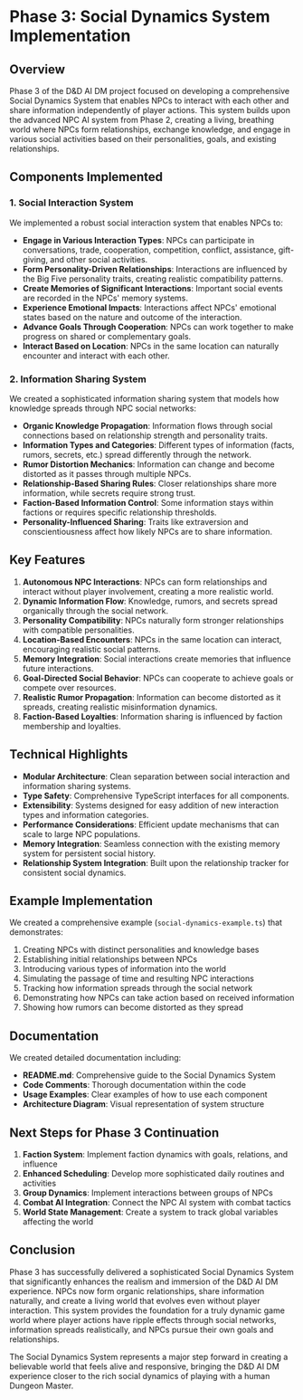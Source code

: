 # Phase 3: Social Dynamics System Implementation

## Overview

Phase 3 of the D&D AI DM project focused on developing a comprehensive Social Dynamics System that enables NPCs to interact with each other and share information independently of player actions. This system builds upon the advanced NPC AI system from Phase 2, creating a living, breathing world where NPCs form relationships, exchange knowledge, and engage in various social activities based on their personalities, goals, and existing relationships.

## Components Implemented

### 1. Social Interaction System

We implemented a robust social interaction system that enables NPCs to:

- **Engage in Various Interaction Types**: NPCs can participate in conversations, trade, cooperation, competition, conflict, assistance, gift-giving, and other social activities.
- **Form Personality-Driven Relationships**: Interactions are influenced by the Big Five personality traits, creating realistic compatibility patterns.
- **Create Memories of Significant Interactions**: Important social events are recorded in the NPCs' memory systems.
- **Experience Emotional Impacts**: Interactions affect NPCs' emotional states based on the nature and outcome of the interaction.
- **Advance Goals Through Cooperation**: NPCs can work together to make progress on shared or complementary goals.
- **Interact Based on Location**: NPCs in the same location can naturally encounter and interact with each other.

### 2. Information Sharing System

We created a sophisticated information sharing system that models how knowledge spreads through NPC social networks:

- **Organic Knowledge Propagation**: Information flows through social connections based on relationship strength and personality traits.
- **Information Types and Categories**: Different types of information (facts, rumors, secrets, etc.) spread differently through the network.
- **Rumor Distortion Mechanics**: Information can change and become distorted as it passes through multiple NPCs.
- **Relationship-Based Sharing Rules**: Closer relationships share more information, while secrets require strong trust.
- **Faction-Based Information Control**: Some information stays within factions or requires specific relationship thresholds.
- **Personality-Influenced Sharing**: Traits like extraversion and conscientiousness affect how likely NPCs are to share information.

## Key Features

1. **Autonomous NPC Interactions**: NPCs can form relationships and interact without player involvement, creating a more realistic world.
2. **Dynamic Information Flow**: Knowledge, rumors, and secrets spread organically through the social network.
3. **Personality Compatibility**: NPCs naturally form stronger relationships with compatible personalities.
4. **Location-Based Encounters**: NPCs in the same location can interact, encouraging realistic social patterns.
5. **Memory Integration**: Social interactions create memories that influence future interactions.
6. **Goal-Directed Social Behavior**: NPCs can cooperate to achieve goals or compete over resources.
7. **Realistic Rumor Propagation**: Information can become distorted as it spreads, creating realistic misinformation dynamics.
8. **Faction-Based Loyalties**: Information sharing is influenced by faction membership and loyalties.

## Technical Highlights

- **Modular Architecture**: Clean separation between social interaction and information sharing systems.
- **Type Safety**: Comprehensive TypeScript interfaces for all components.
- **Extensibility**: Systems designed for easy addition of new interaction types and information categories.
- **Performance Considerations**: Efficient update mechanisms that can scale to large NPC populations.
- **Memory Integration**: Seamless connection with the existing memory system for persistent social history.
- **Relationship System Integration**: Built upon the relationship tracker for consistent social dynamics.

## Example Implementation

We created a comprehensive example (`social-dynamics-example.ts`) that demonstrates:

1. Creating NPCs with distinct personalities and knowledge bases
2. Establishing initial relationships between NPCs
3. Introducing various types of information into the world
4. Simulating the passage of time and resulting NPC interactions
5. Tracking how information spreads through the social network
6. Demonstrating how NPCs can take action based on received information
7. Showing how rumors can become distorted as they spread

## Documentation

We created detailed documentation including:

- **README.md**: Comprehensive guide to the Social Dynamics System
- **Code Comments**: Thorough documentation within the code
- **Usage Examples**: Clear examples of how to use each component
- **Architecture Diagram**: Visual representation of system structure

## Next Steps for Phase 3 Continuation

1. **Faction System**: Implement faction dynamics with goals, relations, and influence
2. **Enhanced Scheduling**: Develop more sophisticated daily routines and activities
3. **Group Dynamics**: Implement interactions between groups of NPCs
4. **Combat AI Integration**: Connect the NPC AI system with combat tactics
5. **World State Management**: Create a system to track global variables affecting the world

## Conclusion

Phase 3 has successfully delivered a sophisticated Social Dynamics System that significantly enhances the realism and immersion of the D&D AI DM experience. NPCs now form organic relationships, share information naturally, and create a living world that evolves even without player interaction. This system provides the foundation for a truly dynamic game world where player actions have ripple effects through social networks, information spreads realistically, and NPCs pursue their own goals and relationships.

The Social Dynamics System represents a major step forward in creating a believable world that feels alive and responsive, bringing the D&D AI DM experience closer to the rich social dynamics of playing with a human Dungeon Master. 
